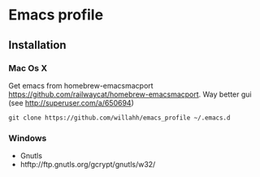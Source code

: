 # Emacs profile

## Installation

### Mac Os X
Get emacs from homebrew-emacsmacport https://github.com/railwaycat/homebrew-emacsmacport.
Way better gui (see http://superuser.com/a/650694)

```{r, engine='bash', count_lines}
git clone https://github.com/willahh/emacs_profile ~/.emacs.d
```

### Windows
  - Gnutls
  - htftp://ftp.gnutls.org/gcrypt/gnutls/w32/

